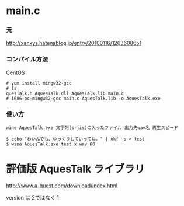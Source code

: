 # main.c
### 元
http://xanxys.hatenablog.jp/entry/20100116/1263608651

### コンパイル方法
CentOS
```
# yum install mingw32-gcc
# ls
quesTalk.h AquesTalk.dll AquesTalk.lib main.c
# i686-pc-mingw32-gcc main.c AquesTalk.lib -o AquesTalk.exe
```

### 使い方
```
wine AquesTalk.exe 文字列(s-jis)の入ったファイル 出力先wav名 再生スピード
```

```
$ echo "わいんでも、ゆっくりしていってね。" | nkf -s > test
$ wine AquesTalk.exe test x.wav 80
```

# 評価版 AquesTalk ライブラリ
http://www.a-quest.com/download/index.html

version は 2ではなく 1
